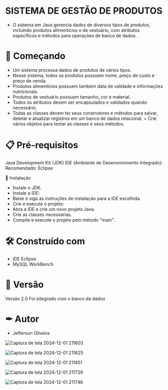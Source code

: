 # SISTEMA DE GESTÃO DE PRODUTOS

- O sistema em Java gerencia dados de diversos tipos de produtos, incluindo produtos alimentícios e de vestuário, com atributos específicos e métodos para operações de banco de dados.

# 🚀 Começando

- Um sistema processa dados de produtos de vários tipos.
- Nesse sistema, todos os produtos possuem nome, preço de custo e preço de venda.
- Produtos alimentícios possuem também data de validade e informações nutricionais.
- Produtos de vestuário possuem tamanho, cor e material.
- Todos os atributos devem ser encapsulados e validados quando necessário.
- Todas as classes devem ter seus construtores e métodos para salvar, deletar e atualizar registros em um banco de dados relacional.
= Crie vários objetos para testar as classes e seus métodos.

# 📋 Pré-requisitos

Java Development Kit (JDK)
IDE (Ambiente de Desenvolvimento Integrado):
Recomendado:
Eclipse

🔧 Instalação

- Instale o JDK.
- Instale a IDE:
- Baixe e siga as instruções de instalação para a IDE escolhida.
- Crie e execute o projeto:
- Abra a IDE e crie um novo projeto Java.
- Crie as classes necessárias.
- Compile e execute o projeto pelo método "main".

# 🛠 Construído com

- IDE Eclipse
- MySQL WorkBench

# 📌 Versão

Versão 2.0 Foi integrado com o banco de dados

# ✒ Autor

- Jefferson Oliveira


![Captura de tela 2024-12-01 211603](https://github.com/user-attachments/assets/415d86a6-ce61-4679-8d72-5d2963d7ceda)

![Captura de tela 2024-12-01 211625](https://github.com/user-attachments/assets/c64bb703-b985-458e-9f7c-189c0f792cd4)

![Captura de tela 2024-12-01 211651](https://github.com/user-attachments/assets/feb89250-ef0d-44a3-a984-24d2d801fece)

![Captura de tela 2024-12-01 211729](https://github.com/user-attachments/assets/826f39e1-660a-4e28-acd0-ab69edf99db1)

![Captura de tela 2024-12-01 211746](https://github.com/user-attachments/assets/b8273de3-2c39-46d4-848f-775d7f7a5820)


